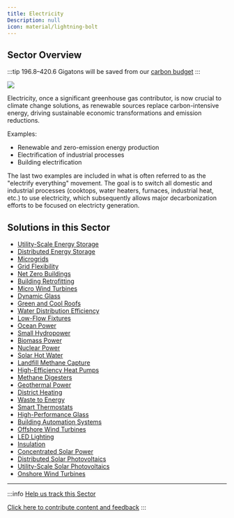 ```yaml
---
title: Electricity
Description: null
icon: material/lightning-bolt
---
```


## Sector Overview

:::tip 196.8–420.6 Gigatons will be saved from our [carbon budget](../glossary/#carbon-budget)
:::

![](/../static/img/electricity.png)

Electricity, once a significant greenhouse gas contributor, is now crucial to climate change solutions, as renewable sources replace carbon-intensive energy, driving sustainable economic transformations and emission reductions.

Examples:

* Renewable and zero-emission energy production
* Electrification of industrial processes
* Building electrification

The last two examples are included in what is often referred to as the "electrify everything" movement.  The goal is to switch all domestic and industrial processes (cooktops, water heaters, furnaces, industrial heat, etc.) to use electricity, which subsequently allows major decarbonization efforts to be focused on electricty generation.

## Solutions in this Sector

* [Utility-Scale Energy Storage](../solution-utility-scale-energy-storage)
* [Distributed Energy Storage](../solution-distributed-energy-storage)
* [Microgrids](../solution-microgrids)
* [Grid Flexibility](../solution-grid-flexibility)
* [Net Zero Buildings](../solution-net-zero-buildings)
* [Building Retrofitting](../solution-building-retrofitting)
* [Micro Wind Turbines](../solution-micro-wind-turbines)
* [Dynamic Glass](../solution-dynamic-glass)
* [Green and Cool Roofs](../solution-green-and-cool-roofs)
* [Water Distribution Efficiency](../solution-water-distribution-efficiency)
* [Low-Flow Fixtures](../solution-low-flow-fixtures)
* [Ocean Power](../solution-ocean-power)
* [Small Hydropower](../solution-small-hydropower)
* [Biomass Power](../solution-biomass-power)
* [Nuclear Power](../solution-nuclear-power)
* [Solar Hot Water](../solution-solar-hot-water)
* [Landfill Methane Capture](../solution-landfill-methane-capture)
* [High-Efficiency Heat Pumps](../solution-high-efficiency-heat-pumps)
* [Methane Digesters](../solution-methane-digesters)
* [Geothermal Power](../solution-geothermal-power)
* [District Heating](../solution-district-heating)
* [Waste to Energy](../solution-waste-to-energy)
* [Smart Thermostats](../solution-smart-thermostats)
* [High-Performance Glass](../solution-high-performance-glass)
* [Building Automation Systems](../solution-building-automation-systems)
* [Offshore Wind Turbines](../solution-offshore-wind-turbines)
* [LED Lighting](../solution-led-lighting)
* [Insulation](../solution-insulation)
* [Concentrated Solar Power](../solution-concentrated-solar-power)
* [Distributed Solar Photovoltaics](../solution-distributed-solar-photovoltaics)
* [Utility-Scale Solar Photovoltaics](../solution-utility-scale-solar-photovoltaics)
* [Onshore Wind Turbines](../solution-onshore-wind-turbines)

- - -

:::info [Help us track this Sector](contribute)

[Click here to contribute content and feedback](contribute)
:::